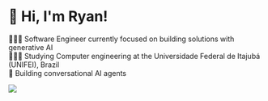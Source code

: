# 👋 Hi, I'm Ryan!
👩🏻‍💻 Software Engineer currently focused on building solutions with generative AI<br/>
👩🏻‍🎓 Studying Computer engineering at the Universidade Federal de Itajubá (UNIFEI), Brazil<br/>
🤖 Building conversational AI agents

![](https://github-stats-gules-eta.vercel.app/api?username=iRyanRib&theme=radical&hide_border=false&include_all_commits=true&count_private=true)<br/>
